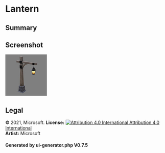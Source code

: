 # Lantern

## Summary

 

## Screenshot

![screenshot](screenshot/screenshot.jpg)

## Legal

**&copy;** 2021, Microsoft. **License:** [![Attribution 4.0 International](https://licensebuttons.net/l/by/3.0/88x31.png) Attribution 4.0 International](https://creativecommons.org/licenses/by-nd/4.0/legalcode)<br>**Artist:** Microsoft

#### Generated by ui-generator.php V0.7.5